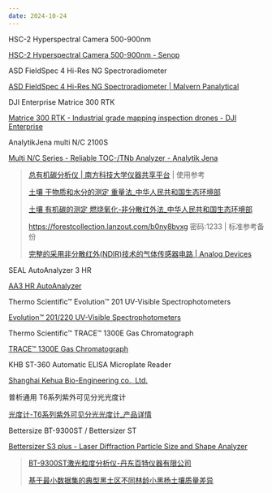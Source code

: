 ```yaml
---
date: 2024-10-24
---
```


HSC-2 Hyperspectral Camera 500-900nm

[HSC-2 Hyperspectral Camera 500-900nm - Senop](https://senop.fi/product/senop-hsc-2-hyperspectral-camera-hsc-2-500-900nm/)

ASD FieldSpec 4 Hi-Res NG Spectroradiometer

[ASD FieldSpec 4 Hi-Res NG Spectroradiometer | Malvern Panalytical](https://www.malvernpanalytical.com/en/products/product-range/asd-range/fieldspec-range/fieldspec-4-hi-res-ng-spectroradiometer)

DJI Enterprise Matrice 300 RTK

[Matrice 300 RTK - Industrial grade mapping inspection drones - DJI Enterprise](https://enterprise.dji.com/matrice-300?site=enterprise&from=nav)

AnalytikJena multi N/C 2100S

[Multi N/C Series - Reliable TOC-/TNb Analyzer - Analytik Jena](https://www.analytik-jena.in/products/sum-parameter-analysis/toctnb-analysis/multi-nc-series/)

> [总有机碳分析仪 | 南方科技大学仪器共享平台](https://openlab.sustech.edu.cn/Equipment/Show?id=51af4ea5-09a3-45b1-8bf6-38a24114a3e5) | 使用参考
>
> [土壤 干物质和水分的测定 重量法_中华人民共和国生态环境部](https://www.mee.gov.cn/ywgz/fgbz/bz/bzwb/jcffbz/201104/t20110422_209587.shtml)
>
> [土壤 有机碳的测定 燃烧氧化-非分散红外法_中华人民共和国生态环境部](https://www.mee.gov.cn/ywgz/fgbz/bz/bzwb/jcffbz/201403/t20140319_269363.shtml)
>
> https://forestcollection.lanzout.com/b0ny8bvxg 密码:1233 | 标准参考备份
>
> [完整的采用非分散红外(NDIR)技术的气体传感器电路 | Analog Devices](https://www.analog.com/cn/resources/analog-dialogue/articles/complete-gas-sensor-circuit-using-nondispersive-infrared.html)

SEAL AutoAnalyzer 3 HR

[AA3 HR AutoAnalyzer](https://www.seal-analytical.com/Products/Segmented-Flow-Analyzers/AA3-HR-AutoAnalyzer)

Thermo Scientific™ Evolution™ 201 UV-Visible Spectrophotometers

[Evolution™ 201/220 UV-Visible Spectrophotometers](https://www.thermofisher.cn/order/catalog/product/912A0883)

Thermo Scientific™ TRACE™ 1300E Gas Chromatograph

[TRACE™ 1300E Gas Chromatograph](https://www.thermofisher.cn/order/catalog/product/19072030)

KHB ST-360 Automatic ELISA Microplate Reader

[Shanghai Kehua Bio-Engineering co., Ltd.](https://www.skhb.com/cn/product/newdetail_1418.html)

普析通用 T6系列紫外可见分光光度计

[光度计-T6系列紫外可见分光光度计_产品详情](https://bjpuxi.cnpowder.com.cn/product_92283.html)

Bettersize BT-9300ST / Bettersizer ST

[Bettersizer S3 plus - Laser Diffraction Particle Size and Shape Analyzer](https://www.bettersizeinstruments.com/products/bettersizer-st-laser-particle-size-analyzer/)

> [BT-9300ST激光粒度分析仪-丹东百特仪器有限公司](https://www.bettersize.com/prodetail?id=122)
> 
> [基于最小数据集的典型黑土区不同林龄小黑杨土壤质量差异](https://www.ecologica.cn/stxb/article/abstract/stxb202307091478)